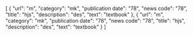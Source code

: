 [
  {
    "url": "m",
    "category": "mk",
    "publication date": "78",
    "news code": "78",
    "title": "hjs",
    "description": "des",
    "text": "textbook"
  },
  {
    "url": "m",
    "category": "mk",
    "publication date": "78",
    "news code": "78",
    "title": "hjs",
    "description": "des",
    "text": "textbook"
  }
]
